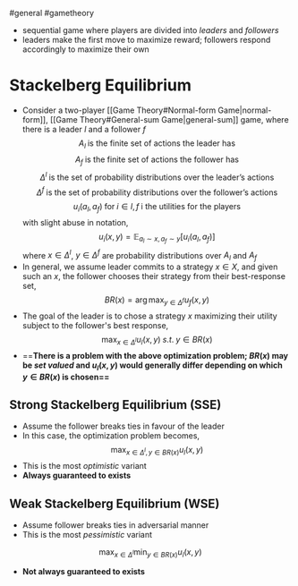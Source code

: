#general #gametheory 

- sequential game where players are divided into *leaders* and *followers*
- leaders make the first move to maximize reward; followers respond accordingly to maximize their own

# Stackelberg Equilibrium
- Consider a two-player [[Game Theory#Normal-form Game|normal-form]], [[Game Theory#General-sum Game|general-sum]] game, where there is a leader $l$ and a follower $f$ 
$$
A_l \; \text{is the finite set of actions the leader has}
$$
$$
A_f \; \text{is the finite set of actions the follower has}
$$
$$ 
\Delta^l \; \text{is the set of probability distributions over the leader's actions}
$$
$$ 
\Delta^f \; \text{is the set of probability distributions over the follower's actions}
$$
$$
u_i(a_l, a_f) \; \text{for} \; i \in {l, f} \; \text{i the utilities for the players}
$$
with slight abuse in notation,
$$
u_i(x,y) = \mathbb{E}_{a_l \sim x,a_f \sim y}[u_i(a_l, a_f)]
$$
where $x\in \Delta^l$, $y \in \Delta^f$ are probability distributions over $A_l$ and $A_f$ 
- In general, we assume leader commits to a strategy $x \in X$, and given such an $x$, the follower chooses their strategy from their best-response set,
$$
BR(x) = \arg \max_{y\in \Delta^f} u_f(x,y)
$$
- The goal of the leader is to chose a strategy $x$ maximizing their utility subject to the follower's best response,
$$
\max_{x\in \Delta^l} u_l(x,y) \; s.t. \; y \in BR(x)
$$
- ==**There is a problem with the above optimization problem; $BR(x)$ may be *set valued* and $u_l(x,y)$ would generally differ depending on which $y \in BR(x)$ is chosen==**
## Strong Stackelberg Equilibrium (SSE)
- Assume the follower breaks ties in favour of the leader
- In this case, the optimization problem becomes,
$$
\max_{x\in \Delta^l,y\in BR(x)} u_l(x,y)
$$
- This is the most *optimistic* variant
- **Always guaranteed to exists** 
## Weak Stackelberg Equilibrium (WSE)
- Assume follower breaks ties in adversarial manner
- This is the most *pessimistic* variant

$$
\max_{x\in \Delta^l} \min_{y \in BR(x)} u_l(x,y)
$$
- **Not always guaranteed to exists**
